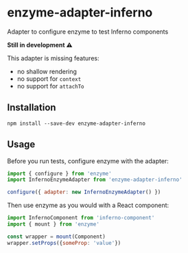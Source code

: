 # enzyme-adapter-inferno

Adapter to configure enzyme to test Inferno components

**Still in development ⚠️**

This adapter is missing features:

- no shallow rendering
- no support for `context`
- no support for `attachTo`

## Installation

```
npm install --save-dev enzyme-adapter-inferno
```

## Usage

Before you run tests, configure enzyme with the adapter:

```js
import { configure } from 'enzyme'
import InfernoEnzymeAdapter from 'enzyme-adapter-inferno'

configure({ adapter: new InfernoEnzymeAdapter() })
```


Then use enzyme as you would with a React component:

```js
import InfernoComponent from 'inferno-component'
import { mount } from 'enzyme'

const wrapper = mount(Component)
wrapper.setProps({someProp: 'value'})
```
